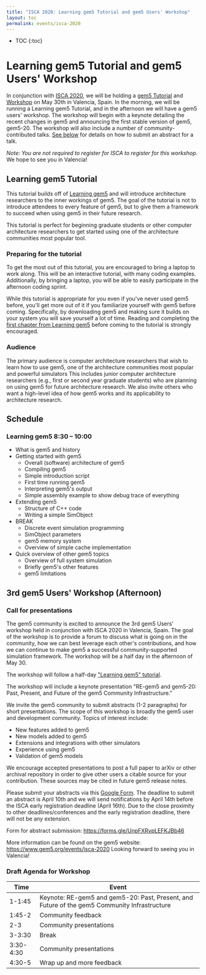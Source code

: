 ```yaml
---
title: "ISCA 2020: Learning gem5 Tutorial and gem5 Users' Workshop"
layout: toc
permalink: events/isca-2020
---
```

* TOC
{:toc}

# Learning gem5 Tutorial and gem5 Users' Workshop

In conjunction with [ISCA 2020](https://www.iscaconf.org/isca2020/), we will be holding a [gem5 Tutorial](#learning-gem5-tutorial) and [Workshop](#3rd-gem5-users-workshop-afternoon) on May 30th in Valencia, Spain.
In the morning, we will be running a Learning gem5 Tutorial, and in the afternoon we will have a gem5 users' workshop.
The workshop will begin with a keynote detailing the recent changes in gem5 and announcing the first stable version of gem5, gem5-20.
The workshop will also include a number of community-contributed talks.
[See below](#call-for-presentations) for details on how to submit an abstract for a talk.

*Note: You are not required to register for ISCA to register for this workshop.*
We hope to see you in Valencia!

## Learning gem5 Tutorial

This tutorial builds off of [Learning gem5](/documentation/learning_gem5/introduction) and will introduce architecture researchers to the inner workings of gem5.
The goal of the tutorial is not to introduce attendees to every feature of gem5, but to give them a framework to succeed when using gem5 in their future research.

This tutorial is perfect for beginning graduate students or other computer architecture researchers to get started using one of the architecture communities most popular tool.

### Preparing for the tutorial

To get the most out of this tutorial, you are encouraged to bring a laptop to work along. This will be an interactive tutorial, with many coding examples. Additionally, by bringing a laptop, you will be able to easily participate in the afternoon coding sprint.

While this tutorial is appropriate for you even if you've never used gem5 before, you'll get more out of it if you familiarize yourself with gem5 before coming. Specifically, by downloading gem5 and making sure it builds on your system you will save yourself a lot of time. Reading and completing the [first chapter from Learning gem5](http://www.gem5.org/documentation/learning_gem5/part1/building/) before coming to the tutorial is strongly encouraged.

### Audience

The primary audience is computer architecture researchers that wish to learn how to use gem5, one of the architecture communities most popular and powerful simulators
This includes junior computer architecture researchers (e.g., first or second year graduate students) who are planning on using gem5 for future architecture research.
We also invite others who want a high-level idea of how gem5 works and its applicability to architecture research.

## Schedule

### Learning gem5 8:30 – 10:00

* What is gem5 and history
* Getting started with gem5
  * Overall (software) architecture of gem5
  * Compiling gem5
  * Simple introduction script
  * First time running gem5
  * Interpreting gem5's output
  * Simple assembly example to show debug trace of everything
* Extending gem5
  * Structure of C++ code
  * Writing a simple SimObject
* BREAK
  * Discrete event simulation programming
  * SimObject parameters
  * gem5 memory system
  * Overview of simple cache implementation
* Quick overview of other gem5 topics
  * Overview of full system simulation
  * Briefly gem5's other features
  * gem5 limitations

## 3rd gem5 Users' Workshop (Afternoon)

### Call for presentations

The gem5 community is excited to announce the 3rd gem5 Users’ workshop held in conjunction with ISCA 2020 in Valencia, Spain. The goal of the workshop is to provide a forum to discuss what is going on in the community, how we can best leverage each other's contributions, and how we can continue to make gem5 a successful community-supported simulation framework. The workshop will be a half day in the afternoon of May 30.

The workshop will follow a half-day ["Learning gem5" tutorial](https://www.gem5.org/events/isca-2020).

The workshop will include a keynote presentation "RE-gem5 and gem5-20: Past, Present, and Future of the gem5 Community Infrastructure."

We invite the gem5 community to submit abstracts (1-2 paragraphs) for short presentations. The scope of this workshop is broadly the gem5 user and development community. Topics of interest include:

* New features added to gem5
* New models added to gem5
* Extensions and integrations with other simulators
* Experience using gem5
* Validation of gem5 models

We encourage accepted presentations to post a full paper to arXiv or other archival repository in order to give other users a citable source for your contribution. These sources may be cited in future gem5 release notes.

Please submit your abstracts via this [Google Form](https://forms.gle/UnpFXRvpLEFKJBb46). The deadline to submit an abstract is April 10th and we will send notifications by April 14th before the ISCA early registration deadline (April 16th). Due to the close proximity to other deadlines/conferences and the early registration deadline, there will not be any extension.

Form for abstract submission: <https://forms.gle/UnpFXRvpLEFKJBb46>

More information can be found on the gem5 website: <https://www.gem5.org/events/isca-2020>
Looking forward to seeing you in Valencia!

### Draft Agenda for Workshop

| Time      | Event                                                                                        |
|-----------|----------------------------------------------------------------------------------------------|
| 1-1:45    | Keynote: RE-gem5 and gem5-20: Past, Present, and Future of the gem5 Community Infrastructure |
| 1:45-2    | Community feedback                                                                           |
| 2-3       | Community presentations                                                                      |
| 3-3:30    | Break                                                                                        |
| 3:30-4:30 | Community presentations                                                                      |
| 4:30-5    | Wrap up and more feedback                                                                    |
